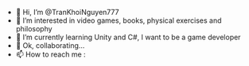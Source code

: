 - 👋 Hi, I’m @TranKhoiNguyen777
- 👀 I’m interested in video games, books, physical exercises and philosophy
- 🌱 I’m currently learning Unity and C#, I want to be a game developer
- 💞️ Ok, collaborating...
- 📫 How to reach me : 

<!---
TranKhoiNguyen777/TranKhoiNguyen777 is a ✨ special ✨ repository because its `README.md` (this file) appears on your GitHub profile.
You can click the Preview link to take a look at your changes.
--->
